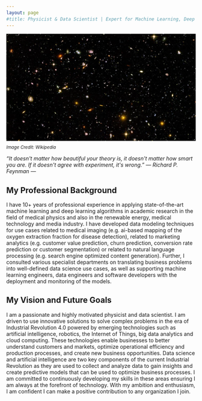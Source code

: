 ```yaml
---
layout: page
#title: Physicist & Data Scientist | Expert for Machine Learning, Deep Learning and Natural Language Processing 
---
```


![universe](images/artificial_intelligence.png)\
<sub>*Image Credit: Wikipedia*

*“It doesn't matter how beautiful your theory is, it doesn't matter how smart you are. If it doesn't agree with experiment, it's wrong.” ― Richard P. Feynman ―*


## My Professional Background
I have 10+ years of professional experience in applying state-of-the-art machine learning and deep learning algorithms in academic research in the field of medical physics and also in the renewable energy, medical technology and media industry. I have developed data modeling techniques for use cases related to medical imaging (e.g. ai-based mapping of the oxygen extraction fraction for disease detection), related to marketing analytics (e.g. customer value prediction, churn prediction, conversion rate prediction or customer segmentation) or related to natural language processing (e.g. search engine optimized content generation). Further, I consulted various specialist departments on translating business problems into well-defined data science use cases, as well as supporting machine learning engineers, data engineers and software developers with the deployment and monitoring of the models.

## My Vision and Future Goals
I am a passionate and highly motivated physicist and data scientist. I am driven to use innovative solutions to solve complex problems in the era of Industrial Revolution 4.0 powered by emerging technologies such as artificial intelligence, robotics, the Internet of Things, big data analytics and cloud computing. These technologies enable businesses to better understand customers and markets, optimize operational efficiency and production processes, and create new business opportunities. Data science and artificial intelligence are two key components of the current Industrial Revolution as they are used to collect and analyze data to gain insights and create predictive models that can be used to optimize business processes. I am committed to continuously developing my skills in these areas ensuring I am always at the forefront of technology. With my ambition and enthusiasm, I am confident I can make a positive contribution to any organization I join.

